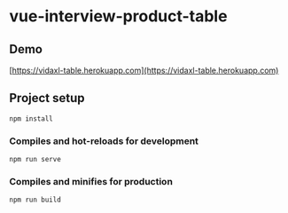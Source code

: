 # vue-interview-product-table

## Demo
[https://vidaxl-table.herokuapp.com](https://vidaxl-table.herokuapp.com)

## Project setup
```
npm install
```

### Compiles and hot-reloads for development
```
npm run serve
```

### Compiles and minifies for production
```
npm run build
```
